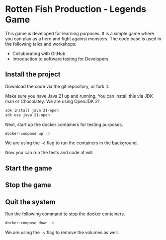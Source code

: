 # Rotten Fish Production - Legends Game

This game is developed for learning purposes.
It is a simple game where you can play as a hero and fight against monsters.
The code base is used in the following talks and workshops:
- Collaborating with GitHub
- Introduction to software testing for Developers

## Install the project

Download the code via the git repository, or fork it.

Make sure you have Java 21 up and running. You can install this via JDK man or Chocolatey.
We are using OpenJDK 21.

```bash
sdk install java 21-open
sdk use java 21-open
```

Next, start up the docker containers for testing purposes.

```bash
docker-compose up -d
```

We are using the `-d` flag to run the containers in the background.

Now you can run the tests and code at will.

## Start the game

## Stop the game

## Quit the system

Run the following command to stop the docker containers.

```bash
docker-compose down -v
```

We are using the `-v` flag to remove the volumes as well.